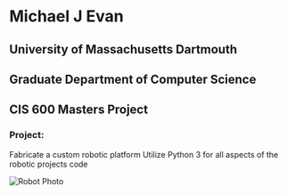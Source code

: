 # Michael J Evan
## University of Massachusetts Dartmouth
## Graduate Department of Computer Science
## CIS 600 Masters Project

### Project:
Fabricate a custom robotic platform
Utilize Python 3 for all aspects of the robotic projects code




![Robot Photo](image/Robot_Photo.png)
